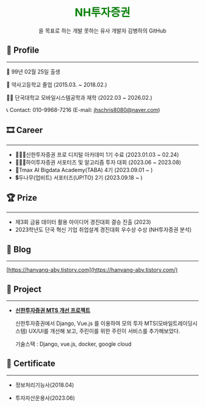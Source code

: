 

<div align="center">
<h1><font color="green">NH투자증권</font></h1>을 목표로 하는 개발 못하는 유사 개발자 김병하의 GitHub
</div>
  
## 👦 Profile

---

👶  99년 02월 25일 출생

🏫  약사고등학교 졸업 (2015.03. ~ 2018.02.)

👨‍🎓  단국대학교 모바일시스템공학과 재학 (2022.03 ~ 2026.02.)

📞  Contact: 010-9968-7216 (E-mail: jhschris8080@naver.com)

## 🎞 Career

---
- 👨🏻‍💻신한투자증권 프로 디지털 아카데미 1기 수료 (2023.01.03 ~ 02.24)
- 👨🏻‍🎓하이투자증권 서포터즈 및 알고리즘 투자 대회 (2023.06 ~ 2023.08)
- 🦁Tmax AI Bigdata Academy(TABA) 4기 (2023.09.01 ~ )
- 💲두나무(업비트) 서포터즈(UP!TO) 2기 (2023.09.18 ~ )

## 🏆 Prize

---

- 제3회 금융 데이터 활용 아이디어 경진대회 결승 진출 (2023)
- 2023학년도 단국 혁신 기업 취업설계 경진대회 우수상 수상 (NH투자증권 분석)


## 📝 Blog

---

[https://hanyang-aby.tistory.com](https://hanyang-aby.tistory.com/)



## **🎁 Project**

---
    
- **[ 신한투자증권 MTS 개선 프로젝트 ](https://github.com/HaByeong/shinhan-alpha)**
    
    신한투자증권에서 Django, Vue.js 를 이용하여 모의 투자 MTS(모바일트레이딩시스템) UX/UI를 개선해 보고, 주린이를 위한 주린이 서비스를 추가해보았다.
    
    기술스택 : Django, vue.js, docker, google cloud

## **📑 Certificate**

---

- 정보처리기능사(2018.04)

- 투자자산운용사(2023.06)
    
</div>


